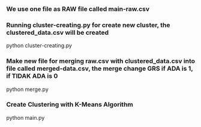 ### We use one file as RAW file called main-raw.csv

### Running cluster-creating.py for create new cluster, the clustered_data.csv will be created
python cluster-creating.py

### Make new file for merging raw.csv with clustered_data.csv into file called merged-data.csv, the merge change GRS if ADA is 1, if TIDAK ADA is 0
python merge.py

### Create Clustering with K-Means Algorithm
python main.py